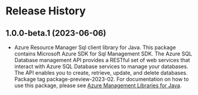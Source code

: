 # Release History

## 1.0.0-beta.1 (2023-06-06)

- Azure Resource Manager Sql client library for Java. This package contains Microsoft Azure SDK for Sql Management SDK. The Azure SQL Database management API provides a RESTful set of web services that interact with Azure SQL Database services to manage your databases. The API enables you to create, retrieve, update, and delete databases. Package tag package-preview-2023-02. For documentation on how to use this package, please see [Azure Management Libraries for Java](https://aka.ms/azsdk/java/mgmt).
